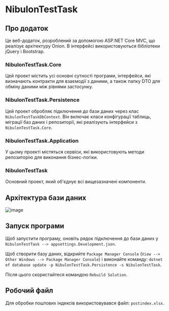 # NibulonTestTask

## Про додаток

Це веб-додаток, розроблений за допомогою ASP.NET Core MVC, що реалізує архітектуру Onion. В інтерфейсі використовуються бібліотеки jQuery і Bootstrap.

### NibulonTestTask.Core

Цей проект містить усі основні сутності програми, інтерфейси, які визначають контракти для взаємодії з даними, а також папку DTO для обміну даними між рівнями застосунку.

### NibulonTestTask.Persistence

Цей проект обробляє підключення до бази даних через клас `NibulonTestTaskDbContext`. Він включає класи конфігурації таблиць, міграції баз даних і репозиторії, які реалізують інтерфейси з `NibulonTestTask.Core`.

### NibulonTestTask.Application

У цьому проекті містяться сервіси, які використовують методи репозиторію для виконання бізнес-логіки.

### NibulonTestTask

Основний проект, який об'єднує всі вищезазначені компоненти.

## Архітектура бази даних

![image](https://github.com/user-attachments/assets/aa7346d7-48f1-422e-b030-67028a03f9b0)

## Запуск програми

Щоб запустити програму, оновіть рядок підключення до бази даних у `NibulonTestTask --> appsettings.Development.json`.

Щоб створити базу даних, відкрийте `Package Manager Console` (`View --> Other Windows --> Package Manager Console`) і виконайте команду: `dotnet ef database update -p NibulonTestTask.Persistence -s NibulonTestTask`.

Після цього скористайтеся командою `Rebuild Solution`.

## Робочий файл

Для обробки поштових індексів використовувався файл: `postindex.xlsx`.
